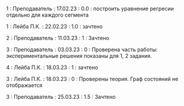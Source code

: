 1 : Преподаватель : 17.02.23 : 0.0 : построить уравнение регресии отдельно для каждого сегмента

1 : Лейба П.К. : 22.02.23 : 1.0 : зачтено

2 : Преподаватель : 11.03.23 : 1 : Зачтено

3 : Преподаватель : 03.03.23 : 0 : Проверена часть работы: экспериментальные решения показаны для 1, 2 задания.

4 : Лейба П.К. : 18.03.23 : 1 : зачтено

3 : Лейба П.К. : 18.03.23 : 0 : Проверены теория. Граф состояний не отображается

3 : Преподаватель : 25.03.23 : 1.5 : Зачтено
